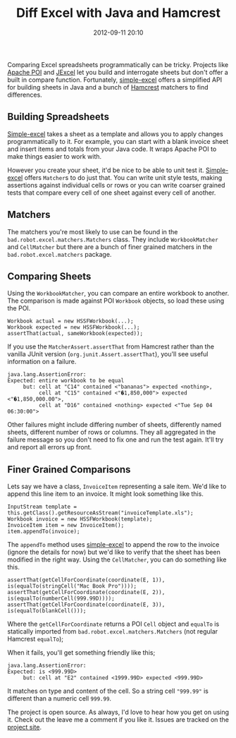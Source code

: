 ﻿---
layout: post
title: "Diff Excel with Java and Hamcrest"
date: 2012-09-11 20:10
comments: true
categories: java recipes
sidebar: false
published: false
keywords: "excel, diff, compare excel, testing excel, testing, junit, hamcrest, java"
description: "Diff Excel using Java and Hamcrest. Build and compare Excel files using Java and Hamcrest."
---

Comparing Excel spreadsheets programmatically can be tricky. Projects like [Apache POI](http://poi.apache.org/) and [JExcel](http://jexcelapi.sourceforge.net/) let you build and interrogate sheets but don't offer a built in compare function. Fortunately, [simple-excel](http://github.com/tobyweston/simple-excel) offers a simplified API for building sheets in Java and a bunch of [Hamcrest](http://hamcrest.org/) matchers to find differences.

<!-- more -->

## Building Spreadsheets

[Simple-excel](http://github.com/tobyweston/simple-excel) takes a sheet as a template and allows you to apply changes programmatically to it. For example, you can start with a blank invoice sheet and insert items and totals from your Java code. It wraps Apache POI to make things easier to work with.

However you create your sheet, it'd be nice to be able to unit test it. [Simple-excel](http://github.com/tobyweston/simple-excel) offers `Matcher`s to do just that. You can write unit style tests, making assertions against individual cells or rows or you can write coarser grained tests that compare every cell of one sheet against every cell of another.

## Matchers

The matchers you're most likely to use can be found in the `bad.robot.excel.matchers.Matchers` class. They include `WorkbookMatcher` and `CellMatcher` but there are a bunch of finer grained matchers in the `bad.robot.excel.matchers` package.  
   
## Comparing Sheets

Using the `WorkbookMatcher`, you can compare an entire workbook to another. The comparison is made against POI `Workbook` objects, so load these using the POI.

	Workbook actual = new HSSFWorkbook(...);
	Workbook expected = new HSSFWorkbook(...);
	assertThat(actual, sameWorkbook(expected));

If you use the `MatcherAssert.assertThat` from Hamcrest rather than the vanilla JUnit version (`org.junit.Assert.assertThat`), you'll see useful information on a failure.

    java.lang.AssertionError:
    Expected: entire workbook to be equal
         but: cell at "C14" contained <"bananas"> expected <nothing>,
              cell at "C15" contained <"�1,850,000"> expected <"�1,850,000.00">,
              cell at "D16" contained <nothing> expected <"Tue Sep 04 06:30:00">


Other failures might include differing number of sheets, differently named sheets, different number of rows or columns. They all aggregated in the failure message so you don't need to fix one and run the test again. It'll try and report all errors up front.
	
	
## Finer Grained Comparisons

Lets say we have a class, `InvoiceItem` representing a sale item. We'd like to append this line item to an invoice. It might look something like this.

	InputStream template = this.getClass().getResourceAsStream("invoiceTemplate.xls");
    Workbook invoice = new HSSFWorkbook(template);
	InvoiceItem item = new InvoiceItem();
	item.appendTo(invoice);

The `appendTo` method uses [simple-excel](http://github.com/tobyweston/simple-excel) to append the row to the invoice (ignore the details for now) but we'd like to verify that the sheet has been modified in the right way. Using the `CellMatcher`, you can do something like this.	

	assertThat(getCellForCoordinate(coordinate(E, 1)), is(equalTo(stringCell("Mac Book Pro"))));
	assertThat(getCellForCoordinate(coordinate(E, 2)), is(equalTo(numberCell(999.99D))));
	assertThat(getCellForCoordinate(coordinate(E, 3)), is(equalTo(blankCell()));

Where the `getCellForCoordinate` returns a POI `Cell` object and `equalTo` is statically imported from `bad.robot.excel.matchers.Matchers` (not regular Hamcrest `equalTo`);
	
When it fails, you'll get something friendly like this;

	java.lang.AssertionError: 
	Expected: is <999.99D>
		 but: cell at "E2" contained <1999.99D> expected <999.99D>
	
It matches on type and content of the cell. So a string cell `"999.99"` is different than a numeric cell `999.99`.

	
	
The project is open source. As always, I'd love to hear how you get on using it. Check out the leave me a comment if you like it. Issues are tracked on the [project site](http://github.com/tobyweston/simple-excel).

